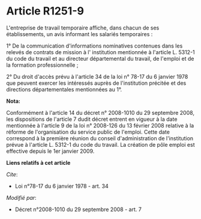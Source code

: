 # Article R1251-9

L'entreprise de travail temporaire affiche, dans chacun de ses établissements, un avis informant les salariés temporaires : 

1° De la communication d'informations nominatives contenues dans les relevés de contrats de mission à l'     institution
mentionnée à l'article L. 5312-1 du code du travail  et au directeur départemental du travail, de l'emploi et de la formation
professionnelle ; 

2° Du droit d'accès prévu à l'article 34 de la loi n° 78-17 du 6 janvier 1978 que peuvent exercer les intéressés auprès de
l'institution précitée et des directions départementales mentionnées au 1°.

**Nota:**

Conformément à l'article 14 du décret n° 2008-1010 du 29 septembre 2008, les dispositions de l'article 7 dudit décret entrent
en vigueur à la date mentionnée à l'article 9 de la loi n° 2008-126 du 13 février 2008 relative à la réforme de
l'organisation du service public de l'emploi. Cette date correspond à la première réunion du conseil d'administration de
l'institution prévue à l'article L. 5312-1 du code du travail. La création de pôle emploi est effective depuis le 1er janvier
2009.

**Liens relatifs à cet article**

_Cite_:

  - Loi n°78-17 du 6 janvier 1978 - art. 34

_Modifié par_:

  - Décret n°2008-1010 du 29 septembre 2008 - art. 7

